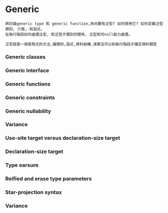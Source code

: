 # Generic
~~~
將討論generic type 和 generic function,為何要有泛型? 如何使用它? 如何定義泛型類別, 介面, 和涵式。
在執行階段如何處理泛型, 和泛型子類別的關係, 泛型和可null能力處理。
~~~

~~~
泛型就是一個寫程式的方法,讓類別,涵式,資料結構,演算法可以到執行階段才確定資料類型
~~~

### Generic classes
### Generic interface
### Generic functions
### Generic constraints
### Generic nullability
### Variance
### Use-site target versus declaration-size target
### Declaration-size target
### Type earsure
### Reified and erase type parameters
### Star-projection syntax
### Variance



